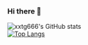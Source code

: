 ### Hi there 👋

<!--
**xxtg666/xxtg666** is a ✨ _special_ ✨ repository because its `README.md` (this file) appears on your GitHub profile.

Here are some ideas to get you started:

- 🔭 I’m currently working on ...
- 🌱 I’m currently learning ...
- 👯 I’m looking to collaborate on ...
- 🤔 I’m looking for help with ...
- 💬 Ask me about ...
- 📫 How to reach me: ...
- 😄 Pronouns: ...
- ⚡ Fun fact: ...
-->

![xxtg666's GitHub stats](https://github-readme-stats.vercel.app/api?username=xxtg666&show_icons=true&theme=light)\
[![Top Langs](https://github-readme-stats.vercel.app/api/top-langs/?username=xxtg666&layout=compact&theme=light)](https://github.com/anuraghazra/github-readme-stats)
